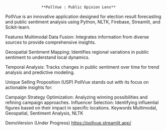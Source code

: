 					**PollVue : Public Opinion Lens**
PollVue is an innovative application designed for election result forecasting and public sentiment analysis using Python, NLTK, Firebase, Streamlit, and Scikit-learn.

Features
Multimodal Data Fusion: Integrates information from diverse sources to provide comprehensive insights.

Geospatial Sentiment Mapping: Identifies regional variations in public sentiment to understand local dynamics.

Temporal Analysis: Tracks changes in public sentiment over time for trend analysis and predictive modeling.

Unique Selling Proposition (USP)
PollVue stands out with its focus on actionable insights for:

Campaign Strategy Optimization: Analyzing winning possibilities and refining campaign approaches.
Influencer Selection: Identifying influential figures based on their impact in specific locations.
Keywords
Multimodal, Geospatial, Sentiment Analysis, NLTK

DemoVersion (Under Progress)
https://pollvue.streamlit.app/

